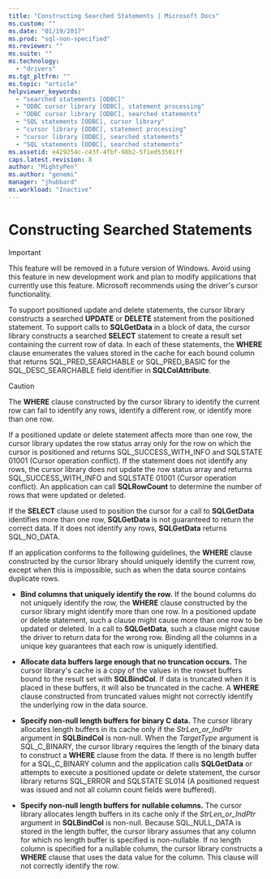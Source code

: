 ```yaml
---
title: "Constructing Searched Statements | Microsoft Docs"
ms.custom: ""
ms.date: "01/19/2017"
ms.prod: "sql-non-specified"
ms.reviewer: ""
ms.suite: ""
ms.technology: 
  - "drivers"
ms.tgt_pltfrm: ""
ms.topic: "article"
helpviewer_keywords: 
  - "searched statements [ODBC]"
  - "ODBC cursor library [ODBC], statement processing"
  - "ODBC cursor library [ODBC], searched statements"
  - "SQL statements [ODBC], cursor library"
  - "cursor library [ODBC], statement processing"
  - "cursor library [ODBC], searched statements"
  - "SQL statements [ODBC], searched statements"
ms.assetid: e429254c-c43f-4fbf-98b2-5f1ed53501ff
caps.latest.revision: 8
author: "MightyPen"
ms.author: "genemi"
manager: "jhubbard"
ms.workload: "Inactive"
---
```

# Constructing Searched Statements
> [!IMPORTANT]  
>  This feature will be removed in a future version of Windows. Avoid using this feature in new development work and plan to modify applications that currently use this feature. Microsoft recommends using the driver's cursor functionality.  
  
 To support positioned update and delete statements, the cursor library constructs a searched **UPDATE** or **DELETE** statement from the positioned statement. To support calls to **SQLGetData** in a block of data, the cursor library constructs a searched **SELECT** statement to create a result set containing the current row of data. In each of these statements, the **WHERE** clause enumerates the values stored in the cache for each bound column that returns SQL_PRED_SEARCHABLE or SQL_PRED_BASIC for the SQL_DESC_SEARCHABLE field identifier in **SQLColAttribute**.  
  
> [!CAUTION]  
>  The **WHERE** clause constructed by the cursor library to identify the current row can fail to identify any rows, identify a different row, or identify more than one row.  
  
 If a positioned update or delete statement affects more than one row, the cursor library updates the row status array only for the row on which the cursor is positioned and returns SQL_SUCCESS_WITH_INFO and SQLSTATE 01001 (Cursor operation conflict). If the statement does not identify any rows, the cursor library does not update the row status array and returns SQL_SUCCESS_WITH_INFO and SQLSTATE 01001 (Cursor operation conflict). An application can call **SQLRowCount** to determine the number of rows that were updated or deleted.  
  
 If the **SELECT** clause used to position the cursor for a call to **SQLGetData** identifies more than one row, **SQLGetData** is not guaranteed to return the correct data. If it does not identify any rows, **SQLGetData** returns SQL_NO_DATA.  
  
 If an application conforms to the following guidelines, the **WHERE** clause constructed by the cursor library should uniquely identify the current row, except when this is impossible, such as when the data source contains duplicate rows.  
  
-   **Bind columns that uniquely identify the row.** If the bound columns do not uniquely identify the row, the **WHERE** clause constructed by the cursor library might identify more than one row. In a positioned update or delete statement, such a clause might cause more than one row to be updated or deleted. In a call to **SQLGetData**, such a clause might cause the driver to return data for the wrong row. Binding all the columns in a unique key guarantees that each row is uniquely identified.  
  
-   **Allocate data buffers large enough that no truncation occurs.** The cursor library's cache is a copy of the values in the rowset buffers bound to the result set with **SQLBindCol**. If data is truncated when it is placed in these buffers, it will also be truncated in the cache. A **WHERE** clause constructed from truncated values might not correctly identify the underlying row in the data source.  
  
-   **Specify non-null length buffers for binary C data.** The cursor library allocates length buffers in its cache only if the *StrLen_or_IndPtr* argument in **SQLBindCol** is non-null. When the *TargetType* argument is SQL_C_BINARY, the cursor library requires the length of the binary data to construct a **WHERE** clause from the data. If there is no length buffer for a SQL_C_BINARY column and the application calls **SQLGetData** or attempts to execute a positioned update or delete statement, the cursor library returns SQL_ERROR and SQLSTATE SL014 (A positioned request was issued and not all column count fields were buffered).  
  
-   **Specify non-null length buffers for nullable columns.** The cursor library allocates length buffers in its cache only if the *StrLen_or_IndPtr* argument in **SQLBindCol** is non-null. Because SQL_NULL_DATA is stored in the length buffer, the cursor library assumes that any column for which no length buffer is specified is non-nullable. If no length column is specified for a nullable column, the cursor library constructs a **WHERE** clause that uses the data value for the column. This clause will not correctly identify the row.
